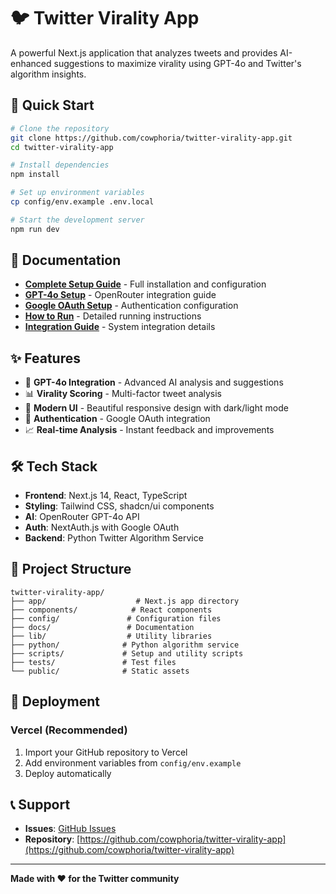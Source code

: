 # 🐦 Twitter Virality App

A powerful Next.js application that analyzes tweets and provides AI-enhanced suggestions to maximize virality using GPT-4o and Twitter's algorithm insights.

## 🚀 Quick Start

```bash
# Clone the repository
git clone https://github.com/cowphoria/twitter-virality-app.git
cd twitter-virality-app

# Install dependencies
npm install

# Set up environment variables
cp config/env.example .env.local

# Start the development server
npm run dev
```

## 📖 Documentation

- **[Complete Setup Guide](docs/README.md)** - Full installation and configuration
- **[GPT-4o Setup](docs/GPT4O_SETUP_GUIDE.md)** - OpenRouter integration guide
- **[Google OAuth Setup](docs/GOOGLE_OAUTH_SETUP.md)** - Authentication configuration
- **[How to Run](docs/HOW_TO_RUN.md)** - Detailed running instructions
- **[Integration Guide](docs/INTEGRATION_README.md)** - System integration details

## ✨ Features

- 🧠 **GPT-4o Integration** - Advanced AI analysis and suggestions
- 📊 **Virality Scoring** - Multi-factor tweet analysis
- 🎨 **Modern UI** - Beautiful responsive design with dark/light mode
- 🔐 **Authentication** - Google OAuth integration
- 📈 **Real-time Analysis** - Instant feedback and improvements

## 🛠️ Tech Stack

- **Frontend**: Next.js 14, React, TypeScript
- **Styling**: Tailwind CSS, shadcn/ui components
- **AI**: OpenRouter GPT-4o API
- **Auth**: NextAuth.js with Google OAuth
- **Backend**: Python Twitter Algorithm Service

## 📁 Project Structure

```
twitter-virality-app/
├── app/                    # Next.js app directory
├── components/            # React components
├── config/               # Configuration files
├── docs/                 # Documentation
├── lib/                  # Utility libraries
├── python/              # Python algorithm service
├── scripts/             # Setup and utility scripts
├── tests/               # Test files
└── public/              # Static assets
```

## 🚀 Deployment

### Vercel (Recommended)
1. Import your GitHub repository to Vercel
2. Add environment variables from `config/env.example`
3. Deploy automatically

## 📞 Support

- **Issues**: [GitHub Issues](https://github.com/cowphoria/twitter-virality-app/issues)
- **Repository**: [https://github.com/cowphoria/twitter-virality-app](https://github.com/cowphoria/twitter-virality-app)

---

**Made with ❤️ for the Twitter community**
